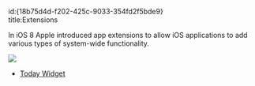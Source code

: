 id:{18b75d4d-f202-425c-9033-354fd2f5bde9}  
title:Extensions  

In iOS 8 Apple introduced app extensions to allow iOS applications to add various types of system-wide functionality.

 [ ![](Images/todaywidget.png)](Images/todaywidget.png)

-   [Today Widget](/recipes/ios/shared_resources/extensions/today_widget)